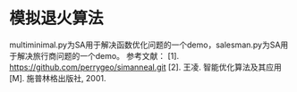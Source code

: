 # 模拟退火算法

multiminimal.py为SA用于解决函数优化问题的一个demo，salesman.py为SA用于解决旅行商问题的一个demo。
参考文献：
[1]. <https://github.com/perrygeo/simanneal.git>
[2]. 王凌. 智能优化算法及其应用[M]. 施普林格出版社, 2001.
